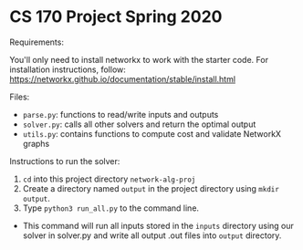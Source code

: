 # CS 170 Project Spring 2020

Requirements:

You'll only need to install networkx to work with the starter code. For installation instructions, follow: https://networkx.github.io/documentation/stable/install.html

Files:
- `parse.py`: functions to read/write inputs and outputs
- `solver.py`: calls all other solvers and return the optimal output
- `utils.py`: contains functions to compute cost and validate NetworkX graphs

Instructions to run the solver:
1. `cd` into this project directory `network-alg-proj`
2. Create a directory named `output` in the project directory using `mkdir output`.
3. Type `python3 run_all.py` to the command line. 
  - This command will run all inputs stored in the `inputs` directory using our solver in solver.py and write all output .out       files into `output` directory.
